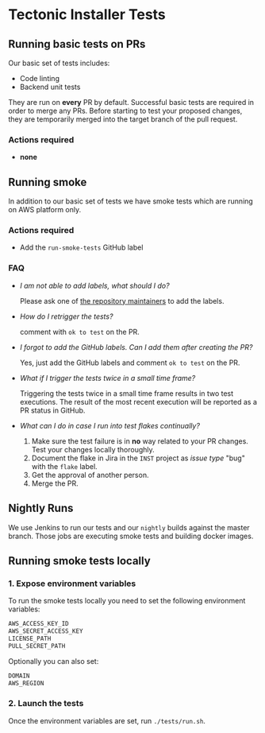 # Tectonic Installer Tests


## Running basic tests on PRs

Our basic set of tests includes:
- Code linting
- Backend unit tests

They are run on **every** PR by default. Successful basic tests are required in
order to merge any PRs. Before starting to test your proposed changes, they are
temporarily merged into the target branch of the pull request.

### Actions required
- **none**


## Running smoke

In addition to our basic set of tests we have smoke tests which are running on AWS platform only.

### Actions required
- Add the `run-smoke-tests` GitHub label

### FAQ
- *I am not able to add labels, what should I do?*

  Please ask one of [the repository maintainers](../OWNERS) to add the
  labels.

- *How do I retrigger the tests?*

  comment with `ok to test` on the PR.

- *I forgot to add the GitHub labels. Can I add them after creating the PR?*

  Yes, just add the GitHub labels and comment `ok to test` on the PR.

- *What if I trigger the tests twice in a small time frame?*

  Triggering the tests twice in a small time frame results in two test
  executions. The result of the most recent execution will be reported as a PR
  status in GitHub.

- *What can I do in case I run into test flakes continually?*

  1. Make sure the test failure is in **no** way related to your PR changes.
     Test your changes locally thoroughly.
  2. Document the flake in Jira in the `INST` project as *issue type* "bug" with the
     `flake` label.
  3. Get the approval of another person.
  4. Merge the PR.

## Nightly Runs

We use Jenkins to run our tests and our `nightly` builds against the master branch.
Those jobs are executing smoke tests and building docker images.

## Running smoke tests locally

### 1. Expose environment variables

To run the smoke tests locally you need to set the following
environment variables:
``` bash
AWS_ACCESS_KEY_ID
AWS_SECRET_ACCESS_KEY
LICENSE_PATH
PULL_SECRET_PATH
```

Optionally you can also set:
```bash
DOMAIN
AWS_REGION
```

### 2. Launch the tests
Once the environment variables are set, run `./tests/run.sh`.
